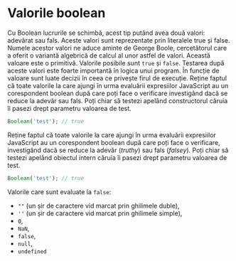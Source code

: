 # Valorile boolean

Cu Boolean lucrurile se schimbă, acest tip putând avea două valori: adevărat sau fals. Aceste valori sunt reprezentate prin literalele true și false. Numele acestor valori ne aduce aminte de George Boole, cercetătorul care a oferit o variantă algebrică de calcul al unor astfel de valori. Această valoare este o primitivă. Valorile posibile sunt `true` și `false`. Testarea după aceste valori este foarte importantă în logica unui program. În funcție de valoare sunt luate decizii în ceea ce privește firul de execuție.
Reține faptul că toate valorile la care ajungi în urma evaluării expresiilor JavaScript au un corespondent boolean după care poți face o verificare investigând dacă se reduce la adevăr sau fals. Poți chiar să testezi apelând constructorul căruia îi pasezi drept parametru valoarea de test.

```javascript
Boolean('test'); // true
```

Reține faptul că toate valorile la care ajungi în urma evaluării expresiilor JavaScript au un corespondent boolean după care poți face o verificare, investigând dacă se reduce la adevăr (*truthy*) sau fals (*falsey*). Poți chiar să testezi apelând obiectul intern căruia îi pasezi drept parametru valoarea de test.

```javascript
Boolean('test'); // true
```

Valorile care sunt evaluate la `false`:

-   `""` (un șir de caractere vid marcat prin ghilimele duble),
-   `''` (un șir de caractere vid marcat prin ghilimele simple),
-   `0`,
-   `NaN`,
-   `false`,
-   `null`,
-   `undefined`
